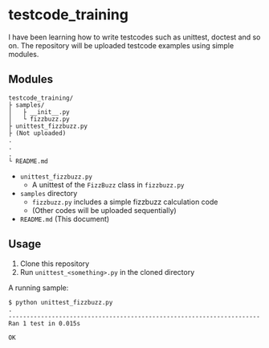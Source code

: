 # testcode_training

I have been learning how to write testcodes such as unittest, doctest and so on. The repository will be uploaded testcode examples using simple modules.

## Modules

```
testcode_training/
├ samples/
│   ├ __init__.py
│   └ fizzbuzz.py
├ unittest_fizzbuzz.py
├ (Not uploaded)
.
.
.
└ README.md
```

- `unittest_fizzbuzz.py`
    - A unittest of the `FizzBuzz` class in `fizzbuzz.py`
- `samples` directory
    - `fizzbuzz.py` includes a simple fizzbuzz calculation code
    - (Other codes will be uploaded sequentially)
- `README.md` (This document)

## Usage

1. Clone this repository
2. Run `unittest_<something>.py` in the cloned directory

A running sample:

```
$ python unittest_fizzbuzz.py
.
----------------------------------------------------------------------
Ran 1 test in 0.015s

OK
```